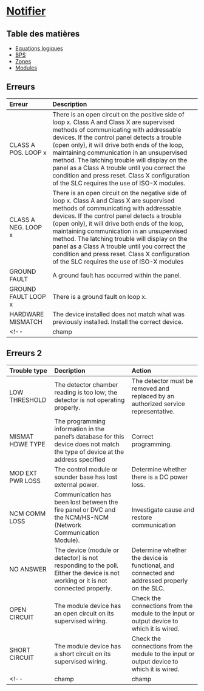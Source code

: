 # [Notifier](../readme.md)

## Table des matières

* [Equations logiques](equations.md)
* [BPS](bps.md)
* [Zones](zones.md)
* [Modules](modules.md)

## Erreurs

| Erreur | Description |
| :-- | :-- |
| CLASS A POS. LOOP x  | There is an open circuit on the positive side of loop x. Class A and Class X are supervised methods of communicating with addressable devices. If the control panel detects a trouble (open only), it will drive both ends of the loop, maintaining communication in an unsupervised method. The latching trouble will display on the panel as a Class A trouble until you correct the condition and press reset. Class X configuration of the SLC requires the use of ISO-X modules. |
| CLASS A NEG. LOOP x | There is an open circuit on the negative side of loop x. Class A and Class X are supervised methods of communicating with addressable devices. If the control panel detects a trouble (open only), it will drive both ends of the loop, maintaining communication in an unsupervised method. The latching trouble will display on the panel as a Class A trouble until you correct the condition and press reset. Class X configuration of the SLC requires the use of ISO-X modules |
| GROUND FAULT | A ground fault has occurred within the panel. |
| GROUND FAULT LOOP x | There is a ground fault on loop x. |
| HARDWARE MISMATCH | The device installed does not match what was previously installed. Install the correct device. |
<!-- | champ | champ | -->

## Erreurs 2

| Trouble type | Decription | Action |
| :-- | :-- | :-- |
| LOW THRESHOLD | The detector chamber reading is too low; the detector is not operating properly. | The detector must be removed and replaced by an authorized service representative. |
| MISMAT HDWE TYPE | The programming information in the panel’s database for this device does not match the type of device at the address specified | Correct programming. |
| MOD EXT PWR LOSS | The control module or sounder base has lost external power. | Determine whether there is a DC power loss. |
| NCM COMM LOSS | Communication has been lost between the fire panel or DVC and the NCM/HS-NCM (Network Communication Module). | Investigate cause and restore communication |
| NO ANSWER  | The device (module or detector) is not responding to the poll. Either the device is not working or it is not connected properly. | Determine whether the device is functional, and connected and addressed properly on the SLC. |
| OPEN CIRCUIT | The module device has an open circuit on its supervised wiring. | Check the connections from the module to the input or output device to which it is wired. |
| SHORT CIRCUIT | The module device has a short circuit on its supervised wiring. | Check the connections from the module to the input or output device to which it is wired. |
<!-- | champ | champ | champ | -->
